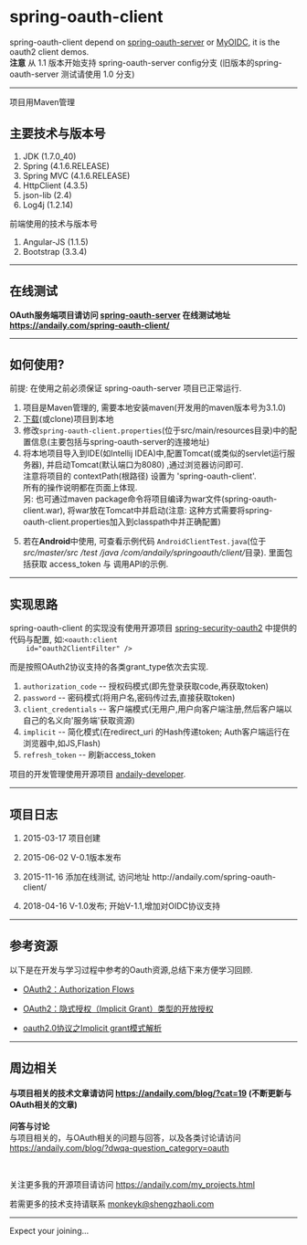 # spring-oauth-client

<div>
  spring-oauth-client depend on <a href="https://gitee.com/shengzhao/spring-oauth-server">spring-oauth-server</a> or <a href="https://gitee.com/mkk/MyOIDC">MyOIDC</a>,
  it is the oauth2 client demos.
</div>
<div>
    <strong>注意</strong>  从 1.1 版本开始支持 spring-oauth-server  config分支 (旧版本的spring-oauth-server 测试请使用 1.0 分支)
</div>
<hr/>


项目用Maven管理


## 主要技术与版本号

<ol>
     <li>JDK (1.7.0_40)</li>
     <li>Spring (4.1.6.RELEASE)</li>
     <li>Spring MVC (4.1.6.RELEASE)</li>
     <li>HttpClient (4.3.5)</li>
     <li>json-lib (2.4)</li>
     <li>Log4j (1.2.14)</li>
</ol>
前端使用的技术与版本号
<ol>
    <li>Angular-JS (1.1.5)</li>
    <li>Bootstrap (3.3.4)</li>
</ol>
<hr/>

## 在线测试
<strong>
    OAuth服务端项目请访问 <a href="https://gitee.com/shengzhao/spring-oauth-server">spring-oauth-server</a>
</strong>
<strong>
    在线测试地址 <a href="https://andaily.com/spring-oauth-client/">https://andaily.com/spring-oauth-client/</a>
</strong>

<hr/>

## 如何使用?

前提: 在使用之前必须保证 spring-oauth-server 项目已正常运行.
<ol>
    <li>
        项目是Maven管理的, 需要本地安装maven(开发用的maven版本号为3.1.0)
    </li>
    <li>
        <a href="http://git.oschina.net/mkk/spring-oauth-client/repository/archive?ref=master">下载</a>(或clone)项目到本地
    </li>
    <li>
        修改<code>spring-oauth-client.properties</code>(位于src/main/resources目录)中的配置信息(主要包括与spring-oauth-server的连接地址)
    </li>
    <li>
        将本地项目导入到IDE(如Intellij IDEA)中,配置Tomcat(或类似的servlet运行服务器), 并启动Tomcat(默认端口为8080) ,通过浏览器访问即可.
        <br/>
        注意将项目的 contextPath(根路径) 设置为 'spring-oauth-client'.
        <br/>
        所有的操作说明都在页面上体现.
        <br/>
           另: 也可通过maven package命令将项目编译为war文件(spring-oauth-client.war),
                 将war放在Tomcat中并启动(注意: 这种方式需要将spring-oauth-client.properties加入到classpath中并正确配置)
    </li>
    <li>
        <p>
            若在<strong>Android</strong>中使用, 可查看示例代码 <code>AndroidClientTest.java</code>(位于<em> src/master/src /test /java /com/andaily/springoauth/client/</em>目录).
            里面包括获取 access_token 与 调用API的示例.
        </p>
    </li>
</ol>



<hr/>

## 实现思路

<p>
    spring-oauth-client 的实现没有使用开源项目 <a
        href="https://github.com/spring-projects/spring-security-oauth/tree/master/spring-security-oauth2"
        target="_blank">spring-security-oauth2</a> 中提供的代码与配置, 如:<code>&lt;oauth:client
    id="oauth2ClientFilter" /&gt;</code>
</p>
<div>
    而是按照OAuth2协议支持的各类grant_type依次去实现.
    <br/>
    <ol>
        <li><code>authorization_code</code> -- 授权码模式(即先登录获取code,再获取token)</li>
        <li><code>password</code> -- 密码模式(将用户名,密码传过去,直接获取token)</li>
        <li><code>client_credentials</code> -- 客户端模式(无用户,用户向客户端注册,然后客户端以自己的名义向'服务端'获取资源)</li>
        <li><code>implicit</code> -- 简化模式(在redirect_uri 的Hash传递token; Auth客户端运行在浏览器中,如JS,Flash)</li>
        <li><code>refresh_token</code> -- 刷新access_token</li>
    </ol>

</div>


<p>
    项目的开发管理使用开源项目 <a href="http://git.oschina.net/mkk/andaily-developer">andaily-developer</a>.
</p>
<hr/>

## 项目日志

<ol>
    <li>
        <p>2015-03-17    项目创建</p>
    </li>
    <li>
        <p>2015-06-02    V-0.1版本发布</p>
    </li>
    <li>
        <p>2015-11-16    添加在线测试, 访问地址 http://andaily.com/spring-oauth-client/ </p>
    </li>
    <li>
        <p>2018-04-16    V-1.0发布; 开始V-1.1,增加对OIDC协议支持 </p>
    </li>
</ol>


<hr/>

## 参考资源

以下是在开发与学习过程中参考的Oauth资源,总结下来方便学习回顾.
<ul>
    <li><p>
        <a href="http://www.dannysite.com/blog/176/">OAuth2：Authorization Flows</a>
    </p></li>
    <li><p>
        <a href="http://www.dannysite.com/blog/178/">OAuth2：隐式授权（Implicit Grant）类型的开放授权</a>
    </p></li>
    <li><p>
        <a href="http://www.tuicool.com/articles/QrUVvuf">oauth2.0协议之Implicit grant模式解析</a>
    </p></li>
</ul>


<hr/>

## 周边相关

<h4>
    与项目相关的技术文章请访问 <a href="https://andaily.com/blog/?cat=19">https://andaily.com/blog/?cat=19</a> (不断更新与OAuth相关的文章)
</h4>
<p>
    <strong>问答与讨论</strong>
    <br/>
    与项目相关的，与OAuth相关的问题与回答，以及各类讨论请访问<br/>
    <a href="https://andaily.com/blog/?dwqa-question_category=oauth">https://andaily.com/blog/?dwqa-question_category=oauth</a>
</p>

<br/>
<p>
 关注更多我的开源项目请访问 <a href="https://andaily.com/my_projects.html">https://andaily.com/my_projects.html</a>
</p>
<p>
 若需更多的技术支持请联系 <a href="mailto:monkeyk@shengzhaoli.com">monkeyk@shengzhaoli.com</a>
</p>

<hr/>
<div>
  Expect your joining...
</div>